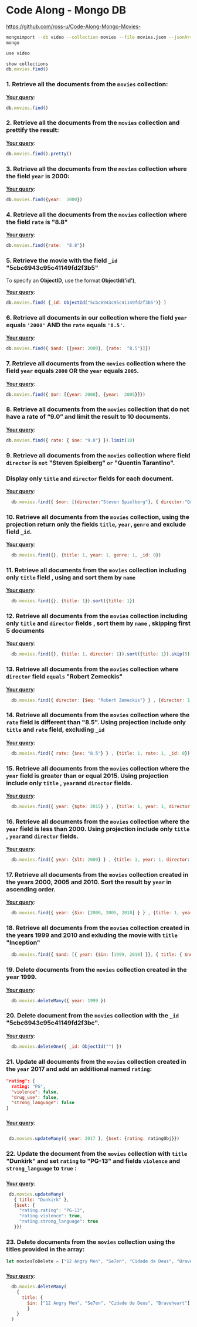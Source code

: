 # Code Along - Mongo DB



https://github.com/ross-u/Code-Along-Mongo-Movies-




```bash
mongoimport --db video --collection movies --file movies.json --jsonArray
mongo
```



```js
use video

show collections
db.movies.find()
```





### 1. Retrieve all the documents  from the `movies` collection:

**<u>Your query</u>**:

```js
db.movies.find()
```

 

### 2. Retrieve all the documents  from the  `movies` collection and prettify the result:

**<u>Your query</u>**:

```js
db.movies.find().pretty()
```

 

### 3. Retrieve all the documents  from the  `movies` collection where the field `year` is  2000:

**<u>Your query</u>**:

```js
db.movies.find({year:  2000})
```

 

### 4. Retrieve all the documents from the `movies`  collection where the field `rate` is "8.8"

**<u>Your query</u>**:

```js
db.movies.find({rate:  "8.8"})
```

 

### 5. Retrieve the movie with the field `_id` "5cbc6943c95c41149fd2f3b5"

To specify an **ObjectID**, use the format **ObjectId(’id’)**, 

**<u>Your query</u>**:

```js
db.movies.find( {_id: ObjectId("5cbc6943c95c41149fd2f3b5")} )
```

 

### 6.  Retrieve all documents in our collection where the field `year` equals `'2000'` **AND** the `rate` equals `'8.5'`.

**<u>Your query</u>**:

```js
db.movies.find({ $and: [{year: 2000}, {rate:  "8.5"}]})

```

 

### 7. Retrieve all documents from the `movies` collection where the field `year` equals `2000` **OR** the `year` equals `2005`.

**<u>Your query</u>**:

```js
db.movies.find({ $or: [{year: 2000}, {year:  2005}]})
```

 

### 8. Retrieve all documents from the `movies` collection that do not have a rate of “9.0” and limit the result to 10 documents.

**<u>Your query</u>**:

```js
db.movies.find({ rate: { $ne: "9.0"} }).limit(10)
```

 

### 9. Retrieve all documents from the `movies` collection where field `director` is `not` "Steven Spielberg" `or` "Quentin Tarantino".  

### Display only `title` and `director` fields for each document.

**<u>Your query</u>**:

```js
  db.movies.find({ $nor: [{director:"Steven Spielberg"}, { director:"Quentin Tarantino"}] }, {title: 1, director: 1, _id: 0})
```

 

### 10. Retrieve all documents from the `movies` collection, using the projection return only the fields `title`, `year`, `genre` and exclude field `_id`.

**<u>Your query</u>**:

```js
  db.movies.find({}, {title: 1, year: 1, genre: 1, _id: 0})
```

 

### 11. Retrieve all documents from the `movies` collection including only `title` field , using and sort them by `name` 

**<u>Your query</u>**:

```js
  db.movies.find({}, {title: 1}).sort({title: 1})
```

 

### 12. Retrieve all documents from the `movies` collection including only `title`  and `director` fields ,  sort them by `name` , skipping first 5 documents

**<u>Your query</u>**:

```js
  db.movies.find({}, {title: 1, director: 1}).sort({title: 1}).skip(5)
```

 

### 13. Retrieve all documents from the `movies` collection where `director` field `equals`  "Robert Zemeckis"

**<u>Your query</u>**:

```js
  db.movies.find({ director: {$eq: "Robert Zemeckis"} } , {director: 1, title: 1})
```

 

### 14. Retrieve all documents from the `movies` collection where the `rate` field is different than "8.5". Using projection include only `title` and `rate` field, excluding `_id`

**<u>Your query</u>**:

```js
  db.movies.find({ rate: {$ne: "8.5"} } , {title: 1, rate: 1, _id: 0})
```

 

### 15. Retrieve all documents from the `movies` collection where the `year` field is greater than or equal 2015. Using projection include only `title` , `year`and `director` fields.

**<u>Your query</u>**:

```js
  db.movies.find({ year: {$gte: 2015} } , {title: 1, year: 1, director: 1, _id: 0})
```

 

### 16. Retrieve all documents from the `movies` collection where the `year` field is less than 2000. Using projection include only `title` , `year`and `director` fields.

**<u>Your query</u>**:

```js
  db.movies.find({ year: {$lt: 2000} } , {title: 1, year: 1, director: 1, _id: 0})
```

 

### 17. Retrieve all documents from the `movies` collection created in the years 2000, 2005 and 2010. Sort the result by `year` in ascending order.

**<u>Your query</u>**:

```js
  db.movies.find({ year: {$in: [2000, 2005, 2010] } } , {title: 1, year: 1}).sort({year: 1})
```

 

### 18. Retrieve all documents from the `movies` collection created in the years 1999 and 2010 and exluding the movie with `title` "Inception"

```js
  db.movies.find({ $and: [{ year: {$in: [1999, 2010] }}, { title: { $ne: "Inception" } }] }, {title: 1, year: 1})
```



### 19. Delete documents from the `movies` collection created in the year 1999. 

**<u>Your query</u>**:

```js
  db.movies.deleteMany({ year: 1999 })
```





### 20. Delete document from the `movies` collection with the `_id`  "5cbc6943c95c41149fd2f3bc".

 **<u>Your query</u>**:

```js
  db.movies.deleteOne({ _id: ObjectId("") })
```

 

### 21. Update all documents from the `movies` collection created in the `year` 2017 and add an additional named `rating`: 

```json
"rating": {
  rating: "PG",
  "violence": false,
  "drug_use": false,
  "strong_language": false
}
```

###  

**<u>Your query</u>**:

```js

 db.movies.updateMany({ year: 2017 }, {$set: {rating: ratingObj}})
```

 



### 22. Update the document from the `movies` collection with  `title` "Dunkirk" and set `rating`  to "PG-13" and fields  `violence` and `strong_language` to `true`  : 

### 

**<u>Your query</u>**:

```js
 db.movies.updateMany(
   { title: "Dunkirk" },
   {$set: { 
     "rating.rating": "PG-13",
     "rating.violence": true,
     "rating.strong_language": true
   }})
```

 



### 23. Delete documents from the `movies` collection using the titles provided in the array:

```js
let moviesToDelete = ["12 Angry Men", "Se7en", "Cidade de Deus", "Braveheart"]
```

###  

**<u>Your query</u>**:

```js
  db.movies.deleteMany(
    { 
      title: { 
      	$in: ["12 Angry Men", "Se7en", "Cidade de Deus", "Braveheart"] 
    	} 
    }
  )
```

